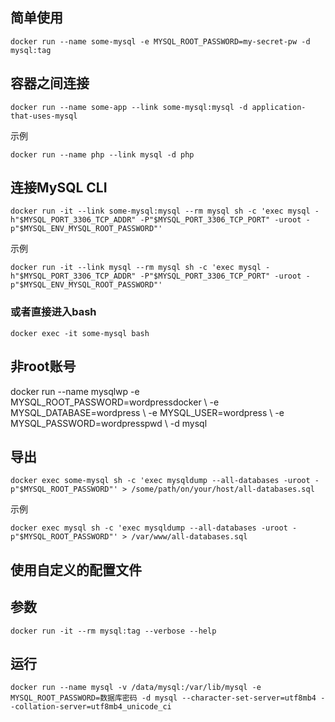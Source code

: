 ##  简单使用
`docker run --name some-mysql -e MYSQL_ROOT_PASSWORD=my-secret-pw -d mysql:tag`

##  容器之间连接
`docker run --name some-app --link some-mysql:mysql -d application-that-uses-mysql`

示例

`docker run --name php --link mysql -d php`

##  连接MySQL CLI
`docker run -it --link some-mysql:mysql --rm mysql sh -c 'exec mysql -h"$MYSQL_PORT_3306_TCP_ADDR" -P"$MYSQL_PORT_3306_TCP_PORT" -uroot -p"$MYSQL_ENV_MYSQL_ROOT_PASSWORD"'`

示例

`docker run -it --link mysql --rm mysql sh -c 'exec mysql -h"$MYSQL_PORT_3306_TCP_ADDR" -P"$MYSQL_PORT_3306_TCP_PORT" -uroot -p"$MYSQL_ENV_MYSQL_ROOT_PASSWORD"'`

###  或者直接进入bash
`docker exec -it some-mysql bash`

##  非root账号
docker run --name mysqlwp -e MYSQL_ROOT_PASSWORD=wordpressdocker \ -e MYSQL_DATABASE=wordpress \ -e MYSQL_USER=wordpress \ -e MYSQL_PASSWORD=wordpresspwd \ -d mysql

##  导出
`docker exec some-mysql sh -c 'exec mysqldump --all-databases -uroot -p"$MYSQL_ROOT_PASSWORD"' > /some/path/on/your/host/all-databases.sql`

示例

`docker exec mysql sh -c 'exec mysqldump --all-databases -uroot -p"$MYSQL_ROOT_PASSWORD"' > /var/www/all-databases.sql`

##  使用自定义的配置文件

##  参数
`docker run -it --rm mysql:tag --verbose --help`

##  运行
`docker run --name mysql -v /data/mysql:/var/lib/mysql -e MYSQL_ROOT_PASSWORD=数据库密码 -d mysql --character-set-server=utf8mb4 --collation-server=utf8mb4_unicode_ci`
